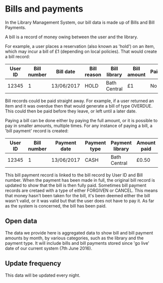 Bills and payments
==================

In the Library Management System, our bill data is made up of Bills and Bill Payments.

A bill is a record of money owing between the user and the library.

For example, a user places a reservation (also known as 'hold') on an item, which may incur a bill of £1 (depending on local policies). That would create a bill record:

| User ID | Bill number | Bill date | Bill reason | Bill library | Bill amount | Paid? |
| ------- | ----------- | --------- | ----------- | ------------ | ----------- | ----- |
| 12345 | 1 | 13/06/2017 | HOLD | Bath Central | £1 | No |

Bill records could be paid straight away. For example, if a user returned an item and it was overdue then that would generate a bill of type OVERDUE. This could then be paid before they leave, or left until a later date.

Paying a bill can be done either by paying the full amount, or it is possible to pay in smaller amounts, multiple times. For any instance of paying a bill, a 'bill payment' record is created:

| User ID | Bill number | Payment date | Payment type | Payment library | Amount paid |
| ------- | ----------- | ------------ | ------------ | ------------ | ----------- |
| 12345 | 1 | 13/06/2017 | CASH | Bath Central | £0.50 |

This bill payment record is linked to the bill record by User ID and Bill number. When the payment has been made in full, the original bill record is updated to show that the bill is then fully paid. Sometimes bill payment records are cretaed with a type of either FORGIVEN or CANCEL. This means that money hasn't been taken for the bill, it's been deemed either the bill wasn't valid, or it was valid but that the user does not have to pay it. As far as the system is concerned, the bill has been paid.

Open data
---------

The data we provide here is aggregated data to show bill and bill payment amounts by month, by various categories, such as the library and the payment type. It will include bills and bill payments stored since 'go live' date of our current system (7th June 2016).

Update frequency
----------------

This data will be updated every night.